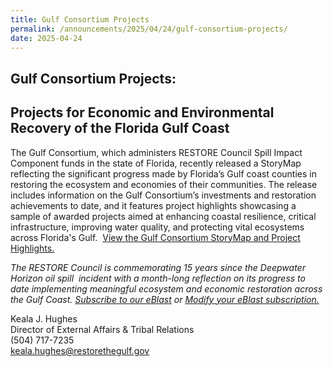 ```yaml
---
title: Gulf Consortium Projects
permalink: /announcements/2025/04/24/gulf-consortium-projects/
date: 2025-04-24
---
```


## **Gulf Consortium Projects:** 

## **Projects for Economic and Environmental Recovery of the Florida Gulf Coast**

The Gulf Consortium, which administers RESTORE Council Spill Impact Component funds in the state of Florida, recently released a StoryMap reflecting the significant progress made by Florida’s Gulf coast counties in restoring the ecosystem and economies of their communities. The release includes information on the Gulf Consortium’s investments and restoration achievements to date, and it features project highlights showcasing a sample of awarded projects aimed at enhancing coastal resilience, critical infrastructure, improving water quality, and protecting vital ecosystems across Florida's Gulf.  [View the Gulf Consortium StoryMap and Project Highlights.](https://storymaps.arcgis.com/stories/1a06b57afac9466eb2a3ec66992c048d)

*The RESTORE Council is commemorating 15 years since the Deepwater Horizon oil spill  incident with a month-long reflection on its progress to date implementing meaningful ecosystem and economic restoration across the Gulf Coast.* [_Subscribe to our eBlast_](https://www.restorethegulf.gov/apps/eblast/Subscribe.aspx) *or* [_Modify your eBlast subscription._](https://www.restorethegulf.gov/apps/eblast/ModifyInformation.aspx) 

Keala J. Hughes  
Director of External Affairs & Tribal Relations  
(504) 717-7235  
[keala.hughes@restorethegulf.gov](mailto:keala.hughes@restorethegulf.gov)
